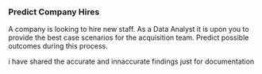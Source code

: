 ### Predict Company Hires 
A company is looking to hire new staff.
As a Data Analyst it is upon you to provide the best case scenarios for the acquisition team. 
Predict possible outcomes during this process.

i have shared the accurate and innaccurate findings just for documentation